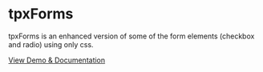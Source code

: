 tpxForms
=========

tpxForms is an enhanced version of some of the form elements (checkbox and radio) using only css.

[View Demo &amp; Documentation](http://ui.themepixels.com/tpxForms)
